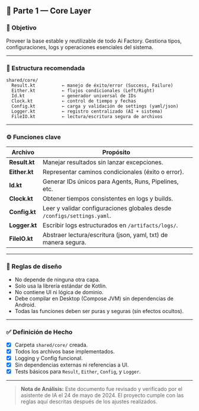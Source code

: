


## 🧱 Parte 1 — Core Layer

### 🎯 Objetivo

Proveer la base estable y reutilizable de todo Ai Factory.
Gestiona tipos, configuraciones, logs y operaciones esenciales del sistema.

---

### 📁 Estructura recomendada

```
shared/core/
  Result.kt          ← manejo de éxito/error (Success, Failure)
  Either.kt          ← flujos condicionales (Left/Right)
  Id.kt              ← generador universal de IDs
  Clock.kt           ← control de tiempo y fechas
  Config.kt          ← carga y validación de settings (yaml/json)
  Logger.kt          ← registro centralizado (AI + sistema)
  FileIO.kt          ← lectura/escritura segura de archivos
```

---

### ⚙️ Funciones clave

| Archivo       | Propósito                                                               |
| ------------- | ----------------------------------------------------------------------- |
| **Result.kt** | Manejar resultados sin lanzar excepciones.                              |
| **Either.kt** | Representar caminos condicionales (éxito o error).                      |
| **Id.kt**     | Generar IDs únicos para Agents, Runs, Pipelines, etc.                   |
| **Clock.kt**  | Obtener tiempos consistentes en logs y builds.                          |
| **Config.kt** | Leer y validar configuraciones globales desde `/configs/settings.yaml`. |
| **Logger.kt** | Escribir logs estructurados en `/artifacts/logs/`.                      |
| **FileIO.kt** | Abstraer lectura/escritura (json, yaml, txt) de manera segura.          |

---

### 🧩 Reglas de diseño

* No depende de ninguna otra capa.
* Solo usa la librería estándar de Kotlin.
* No contiene UI ni lógica de dominio.
* Debe compilar en Desktop (Compose JVM) sin dependencias de Android.
* Todas las funciones deben ser puras y seguras (sin efectos ocultos).

---

### ✅ Definición de Hecho

* [x] Carpeta `shared/core/` creada.
* [x] Todos los archivos base implementados.
* [x] Logging y Config funcional.
* [x] Sin dependencias externas ni referencias a UI.
* [x] Tests básicos para `Result`, `Either`, `Config`, y `Logger`.

---

> **Nota de Análisis:** Este documento fue revisado y verificado por el asistente de IA el 24 de mayo de 2024. El proyecto cumple con las reglas aquí descritas después de los ajustes realizados.

